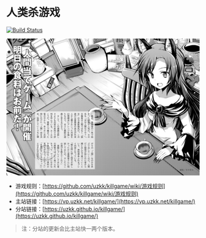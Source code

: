 # 人类杀游戏

[![Build Status](https://travis-ci.org/uzkk/killgame.svg?branch=master)](https://travis-ci.org/uzkk/killgame)

![newspaper](./docs/.vuepress/public/assets/img/newspaper.jpg)

- 游戏规则：[https://github.com/uzkk/killgame/wiki/游戏规则](https://github.com/uzkk/killgame/wiki/游戏规则)
- 主站链接：[https://vp.uzkk.net/killgame/](https://vp.uzkk.net/killgame/)
- 分站链接：[https://uzkk.github.io/killgame/](https://uzkk.github.io/killgame/)

> 注：分站的更新会比主站快一两个版本。
